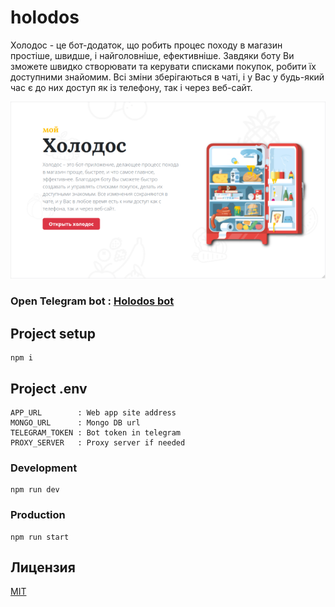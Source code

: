 # holodos

Холодос - це бот-додаток, що робить процес походу в магазин
простіше, швидше, і найголовніше, ефективніше. Завдяки боту Ви зможете
швидко створювати та керувати списками покупок, робити їх доступними
знайомим. Всі зміни зберігаються в чаті, і у Вас у будь-який час є до них
доступ як із телефону, так і через веб-сайт.

<img width="1280" src="/static/social-preview.png">

### Open Telegram bot : [Holodos bot](https://t.me/MyHolodosBot)

## Project setup

```
npm i
```

## Project .env

```
APP_URL        : Web app site address
MONGO_URL      : Mongo DB url
TELEGRAM_TOKEN : Bot token in telegram
PROXY_SERVER   : Proxy server if needed
```

### Development

```
npm run dev
```

### Production

```
npm run start
```

## Лицензия

[MIT](LICENSE)
